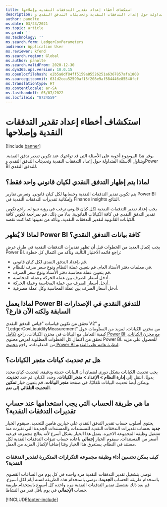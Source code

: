```yaml
---
title: استكشاف أخطاء إعداد تقدير التدفقات النقدية وإصلاحها
description: يوفر هذا الموضوع أجوبة على الأسئلة التي قد تواجهك عند تكوين تقدير تدفق النقدية. ويتناول الأسئلة المتداولة حول إعداد التدفقات النقدية وتحديثات التدفق النقدي وPower BI للتدفق النقدي.
author: panolte
ms.date: 03/23/2021
ms.topic: article
ms.prod: ''
ms.technology: ''
ms.search.form: LedgerCovParameters
audience: Application User
ms.reviewer: kfend
ms.search.region: Global
ms.author: panolte
ms.search.validFrom: 2020-12-30
ms.dyn365.ops.version: 10.0.15
ms.openlocfilehash: e2b5a8df84ff5159a85526251a6367857afa1808
ms.sourcegitcommit: 631d2cea52590af15f208e9af584446e85540fcf
ms.translationtype: HT
ms.contentlocale: ar-SA
ms.lasthandoff: 05/07/2022
ms.locfileid: "8724559"
---
```

# <a name="troubleshoot-cash-flow-forecasting-setup"></a>استكشاف أخطاء إعداد تقدير التدفقات النقدية وإصلاحها

[!include [banner](../includes/banner.md)]

يوفر هذا الموضوع أجوبة على الأسئلة التي قد تواجهك عند تكوين تقدير تدفق النقدية. ويتناول الأسئلة المتداولة حول إعداد التدفقات النقدية وتحديثات التدفق النقدي وPower BI للتدفق النقدي.

## <a name="why-is-cash-flow-shown-for-only-one-legal-entity"></a>لماذا يتم إظهار التدفق النقدي لكيان قانوني واحد فقط؟

يتم تكوين تقدير التدفقات النقدية وحسابها لكل كيان قانوني. وتعرض تقارير Power BI وإمكانية تقديرات التدفقات النقدية في Finance insights النتائج.

يجب إعداد تقدير التدفقات النقدية لكل كيان قانوني ترغب في رؤية تنبؤ له. راجع تكوين تقدير التدفق النقدي في كافة الكيانات القانونية. بدلا من ذلك، قم بمراجعة تكوين كافة الكيانات القانونية لتقدير التدفقات النقدية، وتأكد من تعيينها كما كنت تقصد.

## <a name="why-doesnt-power-bi-show-all-the-cash-flow-data"></a>لماذا لا يُظهر  Power BI كافة بيانات التدفق النقدي؟

يجب إكمال العديد من الخطوات قبل أن تظهر تقديرات التدفقات النقدية في طرق عرض Power BI. راجع قائمه الاختيار التالية، وتأكد من اكتمال كل خطوة:

- قم بإعداد التدفق النقدي لكل كيان قانوني.
- في معلمات دفتر الأستاذ العام، قم بتعيين عملة النظام ونوع سعر صرف للنظام.
- قم بتعيين عملة محاسبة دفتر الأستاذ ونوع سعر الصرف.
- أدخل أسعار الصرف بين عملة الحركة وعملة المحاسبة.
- أدخل أسعار الصرف بين عملة المحاسبة وعملة الحركة.
- أدخل أسعار الصرف بين عملة المحاسبة وكل عملة مصرفية.

## <a name="why-did-cash-flow-power-bi-work-in-previous-versions-but-is-now-blank"></a>لماذا يعمل Power BI للتدفق النقدي في الإصدارات السابقة ولكنه الآن فارغ؟

تحقق من تكوين قياسات "قياس التدفق النقدي V2" و "LedgerCovLiquidityMeasurement" من مخزن الكيانات. لمزيد من المعلومات حول كيفية التعامل مع البيانات في مخزن الكيانات، راجع [تكامل Power BI مع مخزن الكيانات](../../fin-ops-core/dev-itpro/analytics/power-bi-integration-entity-store.md). تحقق من اكتمال كل الخطوات المطلوبة لعرض محتوى Power BI. للحصول على مزيد من المعلومات، راجع [محتوى Power BI لنظرة عامة على النقدية](Cash-Overview-Power-BI-content.md).

## <a name="have-the-entity-store-entities-been-refreshed"></a>هل تم تحديث كيانات متجر الكيانات؟

يجب تحديث الكيانات بشكل دوري لضمان أن البيانات حديثة ودقيقة. لتحديث كيان محدد يدويًا، انتقل إلى **إدارة النظام \> الإعداد \> متجر الكيانات**، وحدد الكيان، ثم حدد **تحديث**. ويمكن أيضا تحديث البيانات تلقائيًا. في صفحة **متجر البيانات**، قم بتعيين خيار **تمكين التحديث التلقائي** إلى **نعم**.

## <a name="which-calculation-method-should-be-used-when-calculating-cash-flow-forecasts"></a>ما هي طريقة الحساب التي يجب استخدامها عند حساب تقديرات التدفقات النقدية؟

يحتوي أسلوب حساب تقدير التدفق النقدي علي خيارين هامين للتحديد. سيقوم الخيار **جديد** بحساب تقديرات التدفقات النقدية للمستندات والمستندات الجديدة التي تغيرت منذ تشغيل وظيفة المجموعة الاخيره. يعمل هذا الخيار بشكل أسرع لأنه يعالج مجموعه فرعيه أصغر من المستندات. سيقوم الخيار **إجمالي** باعاده حساب تنبؤات التدفقات النقدية لكل مستند في النظام. يستغرق هذا الخيار وقتا إضافيا لإكمال المزيد من العمل.

### <a name="how-do-i-improve-the-performance-of-the-cash-flow-forecasting-recurring-batch-job"></a>كيف يمكن تحسين أداء وظيفة مجموعه التكرارات المتكررة لتقدير التدفقات النقدية؟

نوصي بتشغيل تقدير التدفقات النقدية مره واحده في كل يوم من الساعات القصوى باستخدام طريقه الحساب **الجديدة**. نوصي باستخدام هذه الطريقة لسته أيام لكل أسبوع. قم بعد ذلك بتشغيل تقدير التدفقات النقدية مره واحده كل أسبوع باستخدام طريقة حساب **الإجمالي** في يوم بأقل قدر من النشاط.

[!INCLUDE[footer-include](../../includes/footer-banner.md)]

